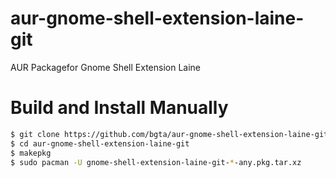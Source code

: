 # aur-gnome-shell-extension-laine-git
AUR Packagefor Gnome Shell Extension Laine

# Build and Install Manually
```bash
$ git clone https://github.com/bgta/aur-gnome-shell-extension-laine-git.git
$ cd aur-gnome-shell-extension-laine-git
$ makepkg
$ sudo pacman -U gnome-shell-extension-laine-git-*-any.pkg.tar.xz

